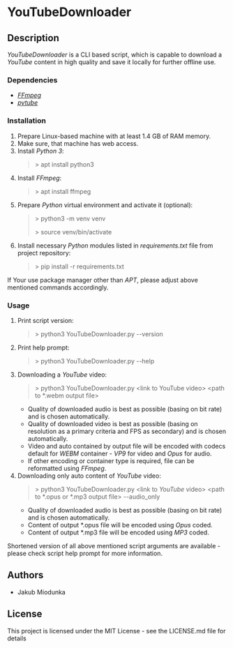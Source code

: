 # YouTubeDownloader

## Description

*YouTubeDownloader* is a CLI based script, which is capable to download a *YouTube* content in high quality and save it locally for further offline use.

### Dependencies

- [*FFmpeg*](https://ffmpeg.org/)
- [*pytube*](https://github.com/pytube/pytube/tree/master)

### Installation

1. Prepare Linux-based machine with at least 1.4 GB of RAM memory.
2. Make sure, that machine has web access.
3. Install *Python 3*:
    > \> apt install python3
4. Install *FFmpeg*:
    > \> apt install ffmpeg
5. Prepare *Python* virtual environment and activate it (optional):
    > \> python3 -m venv venv
    >
    > \> source venv/bin/activate
6. Install necessary *Python* modules listed in *requirements.txt* file from project repository:
    > \> pip install -r requirements.txt

If Your use package manager other than *APT*, please adjust above mentioned commands accordingly.

### Usage

1. Print script version:
    > \> python3 YouTubeDownloader.py --version
2. Print help prompt:
    > \> python3 YouTubeDownloader.py --help
3. Downloading a *YouTube* video:
    > \> python3 YouTubeDownloader.py \<link to YouTube video\> \<path to \*.webm output file\>
    - Quality of downloaded audio is best as possible (basing on bit rate) and is chosen automatically.
    - Quality of downloaded video is best as possible (basing on resolution as a primary criteria and FPS as secondary) and is chosen automatically.
    - Video and auto contained by output file will be encoded with codecs default  for *WEBM* container - *VP9* for video and *Opus* for audio.
    - If other encoding or container type is required, file can be reformatted using *FFmpeg*.
4. Downloading only auto content of *YouTube* video:
    > \> python3 YouTubeDownloader.py \<link to *YouTube* video\> \<path to \*.opus or \*.mp3 output file\> --audio_only
    - Quality of downloaded audio is best as possible (basing on bit rate) and is chosen automatically.
    - Content of output \*.opus file will be encoded using *Opus* coded.
    - Content of output \*.mp3 file will be encoded using *MP3* coded.

Shortened version of all above mentioned script arguments are available - please check script help prompt for more information.

## Authors

- Jakub Miodunka

## License

This project is licensed under the MIT License - see the LICENSE.md file for details
